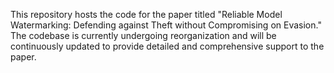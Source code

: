This repository hosts the code for the paper titled "Reliable Model Watermarking: Defending against Theft without Compromising on Evasion." 
The codebase is currently undergoing reorganization and will be continuously updated to provide detailed and comprehensive support to the paper.
